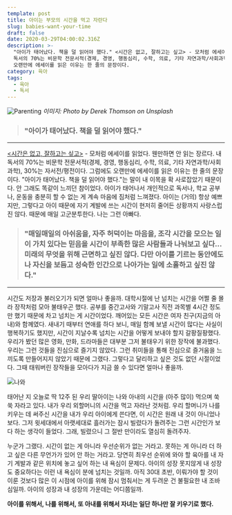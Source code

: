 ```yaml
---
template: post
title: 아이는 부모의 시간을 먹고 자란다
slug: babies-want-your-time
draft: false
date: 2020-03-29T04:00:02.316Z
description: >-
  "아이가 태어났다. 책을 덜 읽어야 했다." <시간은 없고, 잘하고는 싶고> - 모처럼 에세이를 읽었다. 웬만하면 안 읽는 장르다. 내
  독서의 70%는 비문학 전문서적(경제, 경영, 행동심리, 수학, 의료, 기타 자연과학/사회과학), 30%는 자서전/평전이다. 그럼에도
  오랜만에 에세이를 읽은 이유는 한 줄의 문장이다.
category: 육아
tags:
  - 육아
  - 독서
---
```

![Parenting](https://images.unsplash.com/photo-1516733725897-1aa73b87c8e8?ixlib=rb-1.2.1&auto=format&fit=crop&w=1350&q=80 "Parenting")
_이미지: Photo by Derek Thomson on Unsplash_

> ### "아이가 태어났다. 책을 덜 읽어야 했다."

---

[<시간은 없고, 잘하고는 싶고>](https://www.aladin.co.kr/shop/wproduct.aspx?ItemId=234055487) - 모처럼 에세이를 읽었다. 웬만하면 안 읽는 장르다. 내 독서의 70%는 비문학 전문서적(경제, 경영, 행동심리, 수학, 의료, 기타 자연과학/사회과학), 30%는 자서전/평전이다. 그럼에도 오랜만에 에세이를 읽은 이유는 한 줄의 문장이다. "아이가 태어났다. 책을 덜 읽어야 했다."는 말이 내 이목을 확 사로잡았기 때문이다. 안 그래도 똑같이 느끼던 참이었다. 아이가 태어나서 개인적으로 독서나, 학교 공부나, 운동을 충분히 할 수 없는 게 계속 마음에 짐처럼 느껴졌다. 아이는 (거의) 항상 예쁘지만, 그렇다고 아이 때문에 자기 계발에 쓰는 시간이 현저히 줄어든 상황까지 사랑스럽진 않다. 때문에 매일 고군분투한다. 나는 그런 아빠다.

> ### "매일매일의 아쉬움을, 자주 허덕이는 마음을, 조각 시간을 모으는 일이 가치 있다는 믿음을 시간이 부족한 많은 사람들과 나눠보고 싶다... 미래의 무엇을 위해 근면하고 싶진 않다. 다만 아이를 기르는 동안에도 나 자신을 보듬고 성숙한 인간으로 나아가는 일에 소홀하고 싶진 않다."

---

시간도 저장과 불러오기가 되면 얼마나 좋을까. 대학시절에 난 넘치는 시간을 어쩔 줄 몰라 장작처럼 모아 불태우곤 했다. 공부를 중간고사와 기말고사 직전 과목별 4시간 정도만 했기 때문에 차고 넘치는 게 시간이었다. 깨어있는 모든 시간은 여자 친구(지금의 아내)와 함께였다. 새내기 때부터 연애를 하다 보니, 매일 함께 보낼 시간이 많다는 사실이 행복하기도 했지만, 시간이 지날수록 넘치는 시간을 어떻게 보내야 할지 갈팡질팡했다. 우리가 봤던 많은 영화, 만화, 드라마들은 대부분 그저 불태우기 위한 장작에 불과했다. 우리는 그런 것들을 진심으로 즐기지 않았다. 그런 취미들을 통해 진심으로 즐거움을 느끼도록 만들어지지 않았기 때문에 그랬다. 그렇다고 달리하고 싶은 것도 없던 시절이었다. 그때 태워버린 장작들을 모아다가 지금 쓸 수 있다면 얼마나 좋을까.

![나와 ](https://t1.daumcdn.net/thumb/R1280x0.fjpg/?fname=http://t1.daumcdn.net/brunch/service/user/4exS/image/c7HeNjsJpmYjstSJG1xQiCf5ppY.jpg "나와 딸")

태어난 지 오늘로 딱 12주 된 우리 딸아이는 나와 아내의 시간을 (아주 많이) 먹으며 쑥쑥 자라고 있다. 내가 우리 외할머니의 시간을 먹고 자라난 것처럼. 우리 할머니가 나를 키우는 데 써주신 시간을 내가 우리 아이에게 쓴다면, 이 시간은 원래 내 것이 아니었나 보다. 그저 윗세대에서 아랫세대로 흘러가는 잠시 빌렸다가 돌려주는 그런 시간인가 보다 하는 생각이 들었다. 그래, 빌렸으니 그 절반 만이라도 열심히 돌려주자.

누군가 그랬다. 시간이 없는 게 아니라 우선순위가 없는 거라고. 못하는 게 아니라 더 하고 싶은 다른 무언가가 있어 안 하는 거라고. 당연히 최우선 순위에 와야 할 육아를 내 자기 계발과 같은 위치에 놓고 싶어 하는 내 욕심이 문제다. 아이의 성장 못지않게 내 성장도 중요하다는 이런 내 욕심이 분에 넘치는 것일까. 아직 30대 초반, 이뤄가야 할 것이 이룬 것보다 많은 이 시점에 아이를 위해 잠시 멈춰서는 게 두려운 건 불필요한 내 조바심일까. 아이의 성장과 내 성장의 가운데는 어디쯤일까.

**아이를 위해서, 나를 위해서, 또 아내를 위해서 자녀는 일단 하나만 잘 키우기로 했다.**

